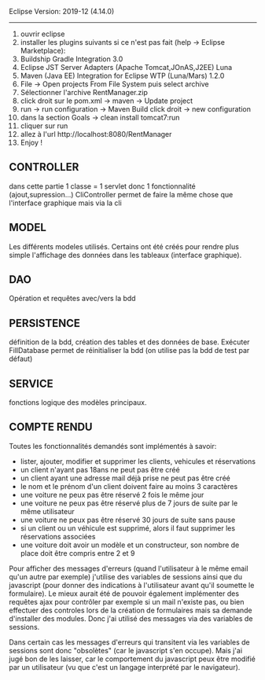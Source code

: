 Eclipse Version: 2019-12 (4.14.0)

***

1. ouvrir eclipse
2. installer les plugins suivants si ce n'est pas fait (help -> Eclipse Marketplace):
3. Buildship Gradle Integration 3.0
4. Eclipse JST Server Adapters (Apache Tomcat,JOnAS,J2EE) Luna
5. Maven (Java EE) Integration for Eclipse WTP (Luna/Mars) 1.2.0
6. File -> Open projects From File System puis select archive
7. Sélectionner l'archive RentManager.zip
8. click droit sur le pom.xml -> maven -> Update project
9. run -> run configuration -> Maven Build click droit -> new configuration
10. dans la section Goals -> clean install tomcat7:run
11. cliquer sur run
12. allez à l'url http://localhost:8080/RentManager
13. Enjoy ! 


## CONTROLLER

dans cette partie 1 classe = 1 servlet donc 1 fonctionnalité (ajout,supression...)
CliController permet de faire la même chose que l'interface graphique mais via la cli

## MODEL 

Les différents modeles utilisés. Certains ont été créés pour rendre plus simple l'affichage des données dans les tableaux (interface graphique).

## DAO 

Opération et requêtes avec/vers la bdd

## PERSISTENCE 

définition de la bdd, création des tables et des données de base.
Exécuter FillDatabase permet de réinitialiser la bdd (on utilise pas la bdd de test par défaut)

## SERVICE

fonctions logique des modèles principaux.

## COMPTE RENDU

Toutes les fonctionnalités demandés sont implémentés à savoir:
*  lister, ajouter, modifier et supprimer les clients, vehicules et réservations
* un client n'ayant pas 18ans ne peut pas être créé
* un client ayant une adresse mail déjà prise ne peut pas être créé
* le nom et le prénom d'un client doivent faire au moins 3 caractères
* une voiture ne peux pas être réservé 2 fois le même jour
* une voiture ne peux pas être réservé plus de 7 jours de suite par le même utilisateur
* une voiture ne peux pas être réservé 30 jours de suite sans pause 
* si un client ou un véhicule est supprimé, alors il faut supprimer les réservations associées
* une voiture doit avoir un modèle et un constructeur, son nombre de place doit être compris entre 2 et 9

Pour afficher des messages d'erreurs (quand l'utilisateur à le même email qu'un autre par exemple) j'utilise des variables de sessions ainsi que du javascript (pour donner des indications à l'utilisateur avant qu'il soumette le formulaire).
Le mieux aurait été de pouvoir également implémenter des requêtes ajax pour contrôler par exemple si un mail n'existe pas, ou bien effectuer des controles lors de la création de formulaires mais sa demande d'installer des modules. Donc j'ai utilisé des messages via des variables de sessions.

Dans certain cas les messages d'erreurs qui transitent via les variables de sessions sont donc "obsolètes" (car le javascript s'en occupe). Mais j'ai jugé bon de les laisser, car le comportement du javascript peux être modifié par un utilisateur (vu que c'est un langage interprété par le navigateur).







